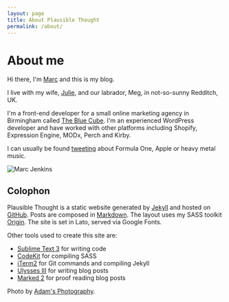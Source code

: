 ```yaml
---
layout: page
title: About Plausible Thought
permalink: /about/
---
```


# About me

Hi there, I'm [Marc](http://www.marcjenkins.co.uk) and this is my blog. 

I live with my wife, [Julie](http://twitter.com/mejulie_xx), and our labrador, Meg, in not-so-sunny Redditch, UK.

I'm a front-end developer for a small online marketing agency in Birmingham called [The Blue Cube](http://www.thebluecube.com). I'm an experienced WordPress developer and have worked with other platforms including Shopify, Expression Engine, MODx, Perch and Kirby.

I can usually be found [tweeting](http://www.twitter.com/marcjenkins) about Formula One, Apple or heavy metal music.

![Marc Jenkins](../assets/images/marcjenkins.jpg)

## Colophon

Plausible Thought is a static website generated by [Jekyll](http://jekyllrb.com/) and hosted on [GitHub](https://github.com/marcjenkins/plausiblethought). Posts are composed in [Markdown](http://daringfireball.net/projects/markdown/). The layout uses my SASS toolkit [Origin](https://github.com/marcjenkins/Origin-Static). The site is set in Lato, served via Google Fonts.

Other tools used to create this site are:

* [Sublime Text 3](http://www.sublimetext.com/3) for writing code
* [CodeKit](http://incident57.com/codekit/) for compiling SASS
* [iTerm2](http://www.iterm2.com/) for Git commands and compiling Jekyll
* [Ulysses III](http://www.ulyssesapp.com/) for writing blog posts
* [Marked 2](http://marked2app.com/) for proof reading blog posts

Photo by [Adam's Photography](http://www.adamsphotography.co.uk/).